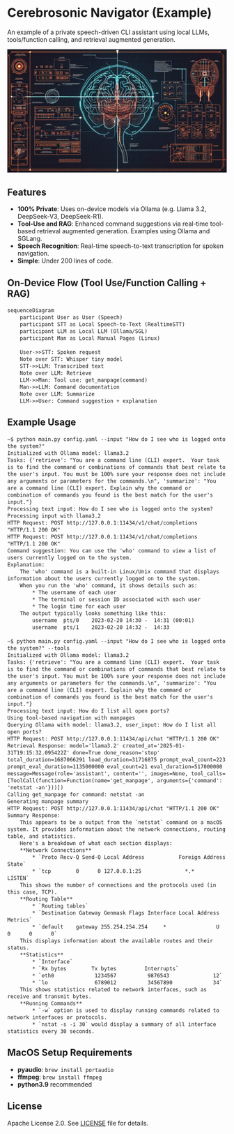 # Cerebrosonic Navigator (Example)
An example of a private speech-driven CLI assistant using local LLMs, tools/function calling, and retrieval augmented generation.

![Cerebrosonic Navigator](/docs/CerebrosonicNavigator.png)

## Features
- **100% Private**: Uses on-device models via Ollama (e.g. Llama 3.2, DeepSeek-V3, DeepSeek-R1).
- **Tool-Use and RAG**: Enhanced command suggestions via real-time tool-based retrieval augmented generation. Examples using Ollama and SGLang.
- **Speech Recognition**: Real-time speech-to-text transcription for spoken navigation.
- **Simple**: Under 200 lines of code.

## On-Device Flow (Tool Use/Function Calling + RAG)
```mermaid
sequenceDiagram
    participant User as User (Speech)
    participant STT as Local Speech-to-Text (RealtimeSTT)
    participant LLM as Local LLM (Ollama/SGL)
    participant Man as Local Manual Pages (Linux)

    User->>STT: Spoken request
    Note over STT: Whisper tiny model
    STT->>LLM: Transcribed text
    Note over LLM: Retrieve
    LLM->>Man: Tool use: get_manpage(command)
    Man->>LLM: Command documentation
    Note over LLM: Summarize
    LLM->>User: Command suggestion + explanation
```

## Example Usage
```console
~$ python main.py config.yaml --input "How do I see who is logged onto the system?"
Initialized with Ollama model: llama3.2
Tasks: {'retrieve': "You are a command line (CLI) expert.  Your task is to find the command or combinations of commands that best relate to the user's input. You must be 100% sure your response does not include any arguments or parameters for the commands.\n", 'summarize': "You are a command line (CLI) expert. Explain why the command or combination of commands you found is the best match for the user's input."}
Processing text input: How do I see who is logged onto the system?
Processing input with llama3.2
HTTP Request: POST http://127.0.0.1:11434/v1/chat/completions "HTTP/1.1 200 OK"
HTTP Request: POST http://127.0.0.1:11434/v1/chat/completions "HTTP/1.1 200 OK"
Command suggestion: You can use the 'who' command to view a list of users currently logged on to the system.
Explanation: 
    The 'who' command is a built-in Linux/Unix command that displays information about the users currently logged on to the system.
    When you run the 'who' command, it shows details such as:
        * The username of each user
        * The terminal or session ID associated with each user
        * The login time for each user
    The output typically looks something like this:
        username  pts/0    2023-02-20 14:30 -  14:31 (00:01)
        username  pts/1    2023-02-20 14:32 -  14:33

~$ python main.py config.yaml --input "How do I see who is logged onto the system?" --tools
Initialized with Ollama model: llama3.2
Tasks: {'retrieve': "You are a command line (CLI) expert.  Your task is to find the command or combinations of commands that best relate to the user's input. You must be 100% sure your response does not include any arguments or parameters for the commands.\n", 'summarize': "You are a command line (CLI) expert. Explain why the command or combination of commands you found is the best match for the user's input."}
Processing text input: How do I list all open ports?
Using tool-based navigation with manpages
Querying Ollama with model: llama3.2, user_input: How do I list all open ports?
HTTP Request: POST http://127.0.0.1:11434/api/chat "HTTP/1.1 200 OK"
Retrieval Response: model='llama3.2' created_at='2025-01-31T19:15:32.095422Z' done=True done_reason='stop' total_duration=1687066291 load_duration=31716875 prompt_eval_count=223 prompt_eval_duration=1135000000 eval_count=21 eval_duration=517000000 message=Message(role='assistant', content='', images=None, tool_calls=[ToolCall(function=Function(name='get_manpage', arguments={'command': 'netstat -an'}))])
Calling get_manpage for command: netstat -an
Generating manpage summary
HTTP Request: POST http://127.0.0.1:11434/api/chat "HTTP/1.1 200 OK"
Summary Response: 
    This appears to be a output from the `netstat` command on a macOS system. It provides information about the network connections, routing table, and statistics.
    Here's a breakdown of what each section displays:
    **Network Connections**
        * `Proto Recv-Q Send-Q Local Address           Foreign Address         State`
        * `tcp        0      0 127.0.0.1:25              *.*                       LISTEN`
    This shows the number of connections and the protocols used (in this case, TCP).
    **Routing Table**
        * `Routing tables`
        * `Destination Gateway Genmask Flags Interface Local Address           Metrics`
        * `default    gateway 255.254.254.254     *                U   0      0      0`
    This displays information about the available routes and their status.
    **Statistics**
        * `Interface`
        * `Rx bytes        Tx bytes         Interrupts`
        * `eth0             1234567          9876543              12`
        * `lo               6789012          34567890             34`
    This shows statistics related to network interfaces, such as receive and transmit bytes.
    **Running Commands**
        * `-w` option is used to display running commands related to network interfaces or protocols.
        * `nstat -s -i 30` would display a summary of all interface statistics every 30 seconds.
```

## MacOS Setup Requirements
- **pyaudio**: `brew install portaudio`
- **ffmpeg**: `brew install ffmpeg`
- **python3.9** recommended

## License
Apache License 2.0. See [LICENSE](LICENSE) file for details.